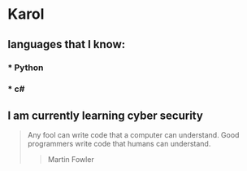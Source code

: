 # Karol
## languages that I know:
### * Python 
### * c#
## I am currently learning cyber security 



> Any fool can write code that a 
> computer can understand. Good
> programmers write code that 
> humans can understand.
>> Martin Fowler